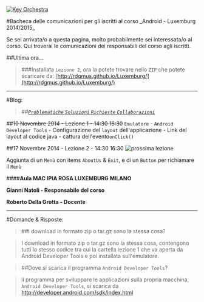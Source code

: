 <p><a href="http://rdgmus.github.io/Luxemburg">
          <img src="https://raw.githubusercontent.com/rdgmus/PhpRegistroWeb-1.0/master/images/Cbasso1.png" alt="Key Orchestra">
          </a></p>
#Bacheca delle comunicazioni per gli iscritti al corso _Android - Luxemburg 2014/2015_

Se sei arrivata/o a questa pagina, molto probabilmente sei interessata/o al corso. Qui troverai le comunicazioni dei responsabili del corso agli iscritti.

##Ultima ora...
>###Installata ```Lezione 2```, ora la potete trovare nello ```ZIP``` che potete scaricare da:
[http://rdgmus.github.io/Luxemburg/](http://rdgmus.github.io/Luxemburg/)
***

#Blog:

>##[_```Problematiche``` ```Soluzioni```  ```Richieste```  ```Collaborazioni```_](https://github.com/rdgmus/Luxemburg/issues/)

##~~10 Novembre 2014 - Lezione 1 - 14:30 16:30~~
```Emulatore``` - ```Android Developer Tools``` - Configurazione del ```layout``` dell'applicazione -
Link del layout al codice java - cattura dell'evento```onClick()```

##17 Novembre 2014 - Lezione 2 - 14:30 16:30 ![prossima lezione](https://raw.githubusercontent.com/rdgmus/Luxemburg/master/images/next%20lesson.png)

Aggiunta di un ```Menù``` con items
```AboutUs``` & ```Exit```,  e di un ```Button``` per richiamare il ```Menù```

####__Aula MAC IPIA ROSA LUXEMBURG MILANO__

**Gianni Natoli - Responsabile del corso**

**Roberto Della Grotta - Docente**

***
#Domande & Risposte:

>##I download in formato zip o tar.gz sono la stessa cosa?

>I download in formato zip o tar.gz sono la stessa cosa, contengono tutti lo stesso codice tra cui la cartella lezione 1 che va aperta da Android Developer Tools e poi installata sull'emulatore.

>##Dove si scarica il programma ```Android Developer Tools```?

>il programma per sviluppare le applicazioni sulla propria macchina, ```Android Developer Tools```, si scarica da
http://developer.android.com/sdk/index.html
